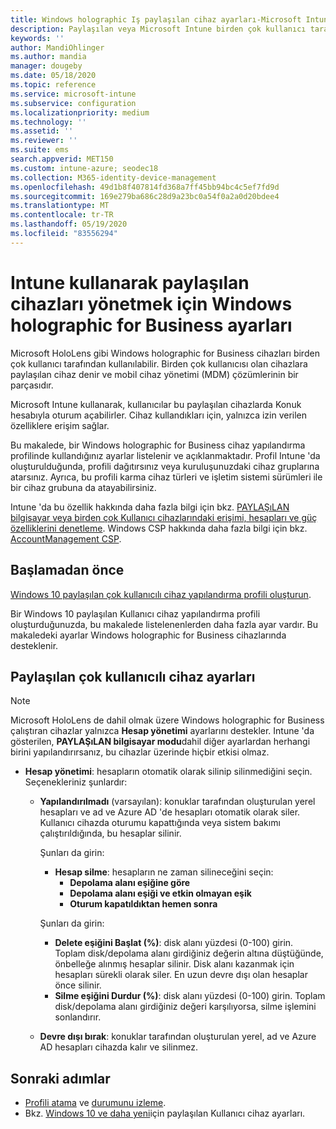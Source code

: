 ```yaml
---
title: Windows holographic Iş paylaşılan cihaz ayarları-Microsoft Intune-Azure | Microsoft Docs
description: Paylaşılan veya Microsoft Intune birden çok kullanıcı tarafından kullanılan cihazları yapılandırmak için Windows holographic for Business ekleyin ve kullanın. Microsoft HoloLens dahil olmak üzere hesap yönetimi ayarlarının listesini ve cihazlarda ne yaptığını görün.
keywords: ''
author: MandiOhlinger
ms.author: mandia
manager: dougeby
ms.date: 05/18/2020
ms.topic: reference
ms.service: microsoft-intune
ms.subservice: configuration
ms.localizationpriority: medium
ms.technology: ''
ms.assetid: ''
ms.reviewer: ''
ms.suite: ems
search.appverid: MET150
ms.custom: intune-azure; seodec18
ms.collection: M365-identity-device-management
ms.openlocfilehash: 49d1b8f407814fd368a7ff45bb94bc4c5ef7fd9d
ms.sourcegitcommit: 169e279ba686c28d9a23bc0a54f0a2a0d20bdee4
ms.translationtype: MT
ms.contentlocale: tr-TR
ms.lasthandoff: 05/19/2020
ms.locfileid: "83556294"
---
```

# <a name="windows-holographic-for-business-settings-to-manage-shared-devices-using-intune"></a>Intune kullanarak paylaşılan cihazları yönetmek için Windows holographic for Business ayarları

Microsoft HoloLens gibi Windows holographic for Business cihazları birden çok kullanıcı tarafından kullanılabilir. Birden çok kullanıcısı olan cihazlara paylaşılan cihaz denir ve mobil cihaz yönetimi (MDM) çözümlerinin bir parçasıdır.

Microsoft Intune kullanarak, kullanıcılar bu paylaşılan cihazlarda Konuk hesabıyla oturum açabilirler. Cihaz kullandıkları için, yalnızca izin verilen özelliklere erişim sağlar.

Bu makalede, bir Windows holographic for Business cihaz yapılandırma profilinde kullandığınız ayarlar listelenir ve açıklanmaktadır. Profil Intune 'da oluşturulduğunda, profili dağıtırsınız veya kuruluşunuzdaki cihaz gruplarına atarsınız. Ayrıca, bu profili karma cihaz türleri ve işletim sistemi sürümleri ile bir cihaz grubuna da atayabilirsiniz.

Intune 'da bu özellik hakkında daha fazla bilgi için bkz. [PAYLAŞıLAN bilgisayar veya birden çok Kullanıcı cihazlarındaki erişimi, hesapları ve güç özelliklerini denetleme](shared-user-device-settings.md). Windows CSP hakkında daha fazla bilgi için bkz. [AccountManagement CSP](https://docs.microsoft.com/windows/client-management/mdm/accountmanagement-csp).

## <a name="before-your-begin"></a>Başlamadan önce

[Windows 10 paylaşılan çok kullanıcılı cihaz yapılandırma profili oluşturun](shared-user-device-settings.md).

Bir Windows 10 paylaşılan Kullanıcı cihaz yapılandırma profili oluşturduğunuzda, bu makalede listelenenlerden daha fazla ayar vardır. Bu makaledeki ayarlar Windows holographic for Business cihazlarında desteklenir.

## <a name="shared-multi-user-device-settings"></a>Paylaşılan çok kullanıcılı cihaz ayarları

> [!NOTE]
> Microsoft HoloLens de dahil olmak üzere Windows holographic for Business çalıştıran cihazlar yalnızca **Hesap yönetimi** ayarlarını destekler. Intune 'da gösterilen, **PAYLAŞıLAN bilgisayar modu**dahil diğer ayarlardan herhangi birini yapılandırırsanız, bu cihazlar üzerinde hiçbir etkisi olmaz.

- **Hesap yönetimi**: hesapların otomatik olarak silinip silinmediğini seçin. Seçenekleriniz şunlardır:
  - **Yapılandırılmadı** (varsayılan): konuklar tarafından oluşturulan yerel hesapları ve ad ve Azure AD 'de hesapları otomatik olarak siler. Kullanıcı cihazda oturumu kapattığında veya sistem bakımı çalıştırıldığında, bu hesaplar silinir.

    Şunları da girin:

    - **Hesap silme**: hesapların ne zaman silineceğini seçin:
      - **Depolama alanı eşiğine göre**
      - **Depolama alanı eşiği ve etkin olmayan eşik**
      - **Oturum kapatıldıktan hemen sonra**

    Şunları da girin:

    - **Delete eşiğini Başlat (%)**: disk alanı yüzdesi (0-100) girin. Toplam disk/depolama alanı girdiğiniz değerin altına düştüğünde, önbelleğe alınmış hesaplar silinir. Disk alanı kazanmak için hesapları sürekli olarak siler. En uzun devre dışı olan hesaplar önce silinir.
    - **Silme eşiğini Durdur (%)**: disk alanı yüzdesi (0-100) girin. Toplam disk/depolama alanı girdiğiniz değeri karşılıyorsa, silme işlemini sonlandırır.

  - **Devre dışı bırak**: konuklar tarafından oluşturulan yerel, ad ve Azure AD hesapları cihazda kalır ve silinmez.

## <a name="next-steps"></a>Sonraki adımlar

- [Profili atama](device-profile-assign.md) ve [durumunu izleme](device-profile-monitor.md).
- Bkz. [Windows 10 ve daha yeni](shared-user-device-settings-windows.md)için paylaşılan Kullanıcı cihaz ayarları.
